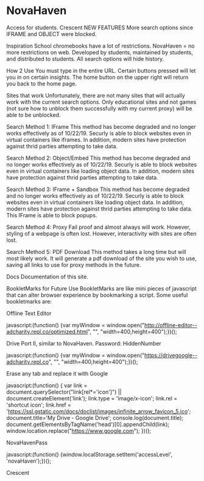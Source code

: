 # NovaHaven
Access for students.
Crescent
NEW FEATURES
More search options since IFRAME and OBJECT were blocked.

Inspiration
School chromebooks have a lot of restrictions. NovaHaven = no more restrictions on web. Developed by students, maintained by students, and distributed to students. All search options will hide history.

How 2 Use
You must type in the entire URL. Certain buttons pressed will let you in on certain insights. The home button on the upper right will return you back to the home page.

Sites that work
Unfortunately, there are not many sites that will actually work with the current search options. Only educational sites and not games (not sure how to unblock them successfully with my current proxy) will be able to be unblocked.

Search Method 1: IFrame
This method has become degraded and no longer works effectively as of 10/22/19. Securly is able to block websites even in virtual containers like iframes. In addition, modern sites have protection against thrid parties attempting to take data.

Search Method 2: Object/Embed
This method has become degraded and no longer works effectively as of 10/22/19. Securly is able to block websites even in virtual containers like loading object data. In addition, modern sites have protection against thrid parties attempting to take data.

Search Method 3: IFrame + Sandbox
This method has become degraded and no longer works effectively as of 10/22/19. Securly is able to block websites even in virtual containers like loading object data. In addition, modern sites have protection against thrid parties attempting to take data. This IFrame is able to block popups.

Search Method 4: Proxy
Fail proof and almost always will work. However, styling of a webpage is often lost. However, interactivity with sites are often lost.

Search Method 5: PDF Download
This method takes a long time but will most likely work. It will generate a pdf download of the site you wish to use, saving all links to use for proxy methods in the future.

Docs
Documentation of this site.

BookletMarks for Future Use
BookletMarks are like mini pieces of javascript that can alter browser experience by bookmarking a script. Some useful bookletmarks are:

Offline Text Editor

javascript:(function() {var myWindow = window.open("http://offline-editor--adcharity.repl.co/optimized.html", "", "width=400,height=400");})();

Drive Port II, similar to NovaHaven. Password: HiddenNumber

javascript:(function() {var myWindow = window.open("https://drivegoogle--adcharity.repl.co", "", "width=400,height=400");})();

Erase any tab and replace it with Google

javascript:(function() { var link = document.querySelector("link[rel*='icon']") || document.createElement('link'); link.type = 'image/x-icon'; link.rel = 'shortcut icon'; link.href = 'https://ssl.gstatic.com/docs/doclist/images/infinite_arrow_favicon_5.ico'; document.title='My Drive - Google Drive'; console.log(document.title); document.getElementsByTagName('head')[0].appendChild(link); window.location.replace("https://www.google.com"); })();

NovaHavenPass

javascript:(function() {window.localStorage.setItem('accessLevel', 'novaHaven');})();

Crescent

